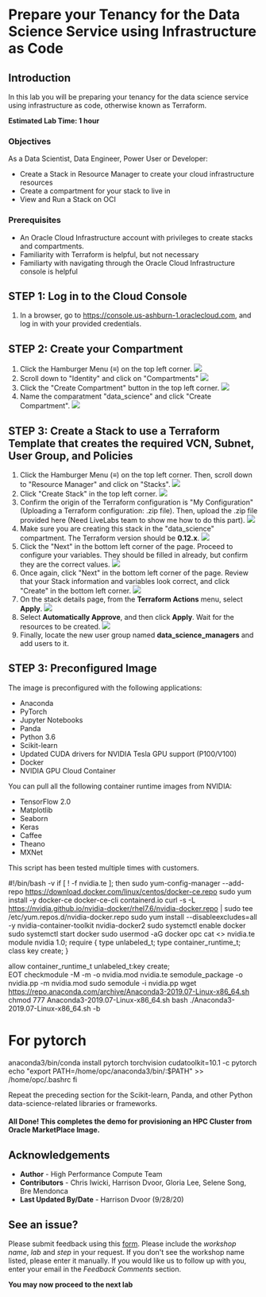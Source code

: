 # Prepare your Tenancy for the Data Science Service using Infrastructure as Code

## Introduction

In this lab you will be preparing your tenancy for the data science service using infrastructure as code, otherwise known as Terraform. 

**Estimated Lab Time: 1 hour**

### Objectives

As a Data Scientist, Data Engineer, Power User or Developer:

- Create a Stack in Resource Manager to create your cloud infrastructure resources
- Create a compartment for your stack to live in
- View and Run a Stack on OCI

### Prerequisites

- An Oracle Cloud Infrastructure account with privileges to create stacks and compartments.
- Familiarity with Terraform is helpful, but not necessary
- Familiarty with navigating through the Oracle Cloud Infrastructure console is helpful
 


## **STEP 1: Log in to the Cloud Console**
1. In a browser, go to https://console.us-ashburn-1.oraclecloud.com, and log in with your provided credentials.

## **STEP 2: Create your Compartment**
1. Click the Hamburger Menu (≡) on the top left corner.
    ![](./images/click_hamburger.png)
2. Scroll down to "Identity" and click on "Compartments"
    ![](./images/identity.png)
3. Click the "Create Compartment" button in the top left corner.
    ![](./images/create_compartment.png)
4. Name the comparatment "data_science" and click "Create Compartment".
    ![](./images/data_science_compartment.png)

## **STEP 3: Create a Stack to use a Terraform Template that creates the required VCN, Subnet, User Group, and Policies**
1. Click the Hamburger Menu (≡) on the top left corner. Then, scroll down to "Resource Manager" and click on "Stacks".
    ![](./images/resource_manager_stacks.png)
2. Click "Create Stack" in the top left corner.
    ![](./images/create_stack.png)
3. Confirm the origin of the Terraform configuration is "My Configuration" (Uploading a Terraform configuration: .zip file). Then, upload the .zip file provided here (Need LiveLabs team to show me how to do this part).
    ![](./images/upload_zip.png)
4. Make sure you are creating this stack in the "data_science" compartment. The Terraform version should be **0.12.x**.
    ![](./images/tf_version.png)
5. Click the "Next" in the bottom left corner of the page. Proceed to configure your variables. They should be filled in already, but confirm they are the correct values.
    ![](./images/configure_variables.png)
6. Once again, click "Next" in the bottom left corner of the page. Review that your Stack information and variables look correct, and click "Create" in the bottom left corner.
    ![](./images/review_and_create_stack.png)
7. On the stack details page, from the **Terraform Actions** menu, select **Apply**.
    ![](./images/tf_apply.png)
8. Select **Automatically Approve**, and then click **Apply**. Wait for the resources to be created.
    ![](./images/automatically_approve.png)
9. Finally, locate the new user group named **data_science_managers** and add users to it.


## **STEP 3: Preconfigured Image**
The image is preconfigured with the following applications:
   * Anaconda
   * PyTorch
   * Jupyter Notebooks
   * Panda
   * Python 3.6
   * Scikit-learn
   * Updated CUDA drivers for NVIDIA Tesla GPU support (P100/V100)
   * Docker
   * NVIDIA GPU Cloud Container

You can pull all the following container runtime images from NVIDIA:
   * TensorFlow 2.0
   * Matplotlib
   * Seaborn
   * Keras
   * Caffee
   * Theano
   * MXNet

This script has been tested multiple times with customers.

#!/bin/bash -v
if [ ! -f nvidia.te ]; then
sudo yum-config-manager --add-repo https://download.docker.com/linux/centos/docker-ce.repo
sudo yum install -y docker-ce docker-ce-cli containerd.io
curl -s -L https://nvidia.github.io/nvidia-docker/rhel7.6/nvidia-docker.repo | sudo tee
/etc/yum.repos.d/nvidia-docker.repo
sudo yum install --disableexcludes=all -y nvidia-container-toolkit nvidia-docker2
sudo systemctl enable docker
sudo systemctl start docker
sudo usermod -aG docker opc
cat <<EOT >> nvidia.te
module nvidia 1.0;
require {
    type unlabeled_t;
    type container_runtime_t;
    class key create;
}

allow container_runtime_t unlabeled_t:key create;\
EOT
checkmodule -M -m -o nvidia.mod nvidia.te
semodule_package -o nvidia.pp -m nvidia.mod
sudo semodule -i nvidia.pp
wget https://repo.anaconda.com/archive/Anaconda3-2019.07-Linux-x86_64.sh
chmod 777 Anaconda3-2019.07-Linux-x86_64.sh
bash ./Anaconda3-2019.07-Linux-x86_64.sh -b


# For pytorch
anaconda3/bin/conda install pytorch torchvision cudatoolkit=10.1 -c pytorch
echo "export PATH=/home/opc/anaconda3/bin/:\$PATH" >> /home/opc/.bashrc
fi



Repeat the preceding section for the Scikit-learn, Panda, and other Python data-science-related libraries or frameworks.


#### All Done! This completes the demo for provisioning an HPC Cluster from Oracle MarketPlace Image.

## Acknowledgements
* **Author** - High Performance Compute Team
* **Contributors** -  Chris Iwicki, Harrison Dvoor, Gloria Lee, Selene Song, Bre Mendonca
* **Last Updated By/Date** - Harrison Dvoor (9/28/20)


## See an issue?
Please submit feedback using this [form](https://apexapps.oracle.com/pls/apex/f?p=133:1:::::P1_FEEDBACK:1). Please include the *workshop name*, *lab* and *step* in your request.  If you don't see the workshop name listed, please enter it manually. If you would like us to follow up with you, enter your email in the *Feedback Comments* section.

**You may now proceed to the next lab**